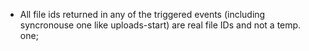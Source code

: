 - All file ids returned in any of the triggered events (including syncronouse one like uploads-start) are real file IDs and not a temp. one;